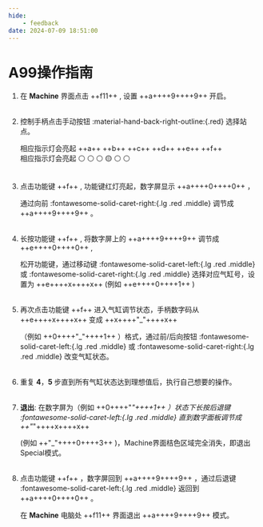 ```yaml
---
hide:
    - feedback
date: 2024-07-09 18:51:00
---
```


# A99操作指南

1. 在 __Machine__ 界面点击 ++f11++ , 设置 ++a++++9++++9++ 开启。<br><br>

2. 控制手柄点击手动按钮 :material-hand-back-right-outline:{.red} 选择站点。

    相应指示灯会亮起 ++a++ ++b++ ++c++ ++d++ ++e++ ++f++<br>
    相应指示灯会亮起 ⚪  ⚪  ⚪  🟡 ⚪ ⚪<br><br>


3. 点击功能键 ++f++ , 功能键红灯亮起，数字屏显示 ++a++++0++++0++ ，

    通过向前 :fontawesome-solid-caret-right:{.lg .red .middle} 调节成 ++a++++9++++9++ 。<br><br>
   
4. 长按功能键 ++f++ , 将数字屏上的 ++a++++9++++9++ 调节成 ++e++++0++++0++ ,
    
    松开功能键，通过移动键 :fontawesome-solid-caret-left:{.lg .red .middle} 或 :fontawesome-solid-caret-right:{.lg .red .middle} 选择对应气缸号，设置为 ++e++++x++++x++ (例如 ++e++++0++++1++ )<br><br>
   
5. 再次点击功能键 ++f++ 进入气缸调节状态，手柄数字码从 ++e++++x++++x++ 变成 ++x++++"_"++++x++ 
    
    （例如 ++0++++"_"++++1++ ）格式，通过前/后向按钮 :fontawesome-solid-caret-left:{.lg .red .middle} 或 :fontawesome-solid-caret-right:{.lg .red .middle} 改变气缸状态。<br><br>
   
6. 重复 **4**，**5** 步直到所有气缸状态达到理想值后，执行自己想要的操作。<br><br>
   
7. __退出__: 在数字屏为（例如 ++0++++"_"++++1++ ）状态下长按后退键 :fontawesome-solid-caret-left:{.lg .red .middle} 直到数字面板调节成 ++"_"++++x++++x++ 
    
    (例如  ++"_"++++0++++3++ )，Machine界面桔色区域完全消失，即退出Special模式。<br><br>
   
8. 点击功能键 ++f++ ，数字屏回到 ++a++++9++++9++ ，通过后退键 :fontawesome-solid-caret-left:{.lg .red .middle} 返回到 ++a++++0++++0++ 。
    
    在 __Machine__ 电脑处 ++f11++ 界面退出 ++a++++9++++9++ 模式。


